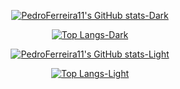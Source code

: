 <div align="center" width="100%">
  
[![PedroFerreira11's GitHub stats-Dark](https://github-readme-stats.vercel.app/api?username=PedroFerreira11&show_icons=true&theme=radical#gh-dark-mode-only)](https://github.com/anuraghazra/github-readme-stats#gh-dark-mode-only)

[![Top Langs-Dark](https://github-readme-stats.vercel.app/api/top-langs/?username=PedroFerreira11&layout=compact&theme=radical#gh-dark-mode-only)](https://github.com/anuraghazra/github-readme-stats#gh-dark-mode-only)

[![PedroFerreira11's GitHub stats-Light](https://github-readme-stats.vercel.app/api?username=PedroFerreira11&show_icons=true&theme=default#gh-light-mode-only)](https://github.com/anuraghazra/github-readme-stats#gh-light-mode-only)

[![Top Langs-Light](https://github-readme-stats.vercel.app/api/top-langs/?username=PedroFerreira11&layout=compact&theme=default#gh-light-mode-only)](https://github.com/anuraghazra/github-readme-stats#gh-light-mode-only)
  
</div>
